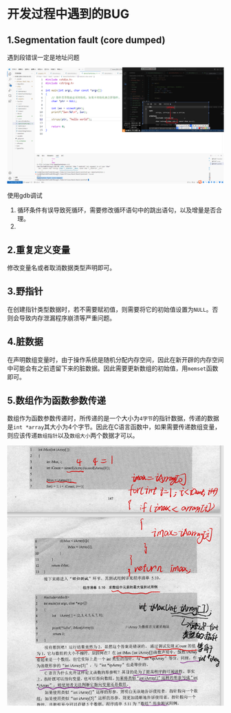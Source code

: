 # 开发过程中遇到的BUG

## 1.Segmentation fault (core dumped) 

遇到段错误一定是地址问题

![image-20240125142421746](./assets/image-20240125142421746.png)

使用gdb调试

1.  循环条件有误导致死循环，需要修改循环语句中的跳出语句，以及增量是否合理。
2.  

## 2.重复定义变量

修改变量名或者取消数据类型声明即可。

## 3.野指针

在创建指针类型数据时，若不需要赋初值，则需要将它的初始值设置为`NULL`。否则会导致内存泄漏程序崩溃等严重问题。

## 4.脏数据

在声明数组变量时，由于操作系统是随机分配内存空间，因此在新开辟的内存空间中可能会有之前遗留下来的脏数据。因此需要更新数组的初始值，用`memset`函数即可。

## 5.数组作为函数参数传递

数组作为函数参数传递时，所传递的是一个大小为`4字节`的指针数据，传递的数据是`int *array`其大小为4个字节。因此在C语言函数中，如果需要传递数组变量，则应该传递`数组指针`以及`数组大小`两个数据才可以。

![image-20240124201413846](./assets/image-20240124201413846.png)